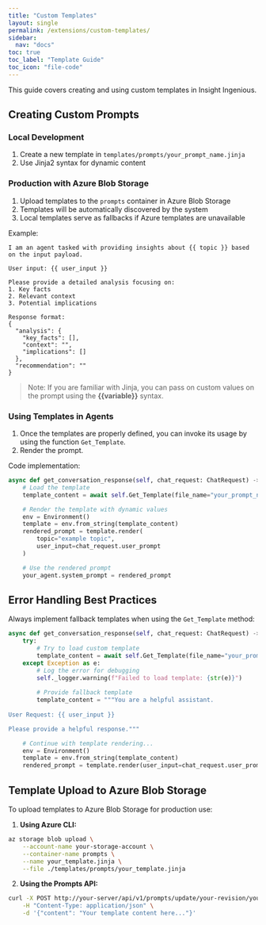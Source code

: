 ```yaml
---
title: "Custom Templates"
layout: single
permalink: /extensions/custom-templates/
sidebar:
  nav: "docs"
toc: true
toc_label: "Template Guide"
toc_icon: "file-code"
---
```


This guide covers creating and using custom templates in Insight Ingenious.

## Creating Custom Prompts

### Local Development
1. Create a new template in `templates/prompts/your_prompt_name.jinja`
2. Use Jinja2 syntax for dynamic content

### Production with Azure Blob Storage
1. Upload templates to the `prompts` container in Azure Blob Storage
2. Templates will be automatically discovered by the system
3. Local templates serve as fallbacks if Azure templates are unavailable

Example:
```jinja
I am an agent tasked with providing insights about {{ topic }} based on the input payload.

User input: {{ user_input }}

Please provide a detailed analysis focusing on:
1. Key facts
2. Relevant context
3. Potential implications

Response format:
{
  "analysis": {
    "key_facts": [],
    "context": "",
    "implications": []
  },
  "recommendation": ""
}
```
> Note: If you are familiar with Jinja, you can pass on custom values on the prompt using the **{{variable}}** syntax.

### Using Templates in Agents

1. Once the templates are properly defined, you can invoke its usage by using the function `Get_Template`.
2. Render the prompt.

Code implementation:
```python
async def get_conversation_response(self, chat_request: ChatRequest) -> ChatResponse:
    # Load the template
    template_content = await self.Get_Template(file_name="your_prompt_name.jinja")

    # Render the template with dynamic values
    env = Environment()
    template = env.from_string(template_content)
    rendered_prompt = template.render(
        topic="example topic",
        user_input=chat_request.user_prompt
    )

    # Use the rendered prompt
    your_agent.system_prompt = rendered_prompt
```

## Error Handling Best Practices

Always implement fallback templates when using the `Get_Template` method:

```python
async def get_conversation_response(self, chat_request: ChatRequest) -> ChatResponse:
    try:
        # Try to load custom template
        template_content = await self.Get_Template(file_name="your_prompt_name.jinja")
    except Exception as e:
        # Log the error for debugging
        self._logger.warning(f"Failed to load template: {str(e)}")
        
        # Provide fallback template
        template_content = """You are a helpful assistant.
        
User Request: {{ user_input }}

Please provide a helpful response."""

    # Continue with template rendering...
    env = Environment()
    template = env.from_string(template_content)
    rendered_prompt = template.render(user_input=chat_request.user_prompt)
```

## Template Upload to Azure Blob Storage

To upload templates to Azure Blob Storage for production use:

1. **Using Azure CLI:**
```bash
az storage blob upload \
    --account-name your-storage-account \
    --container-name prompts \
    --name your_template.jinja \
    --file ./templates/prompts/your_template.jinja
```

2. **Using the Prompts API:**
```bash
curl -X POST http://your-server/api/v1/prompts/update/your-revision/your_template.jinja \
    -H "Content-Type: application/json" \
    -d '{"content": "Your template content here..."}'
```
